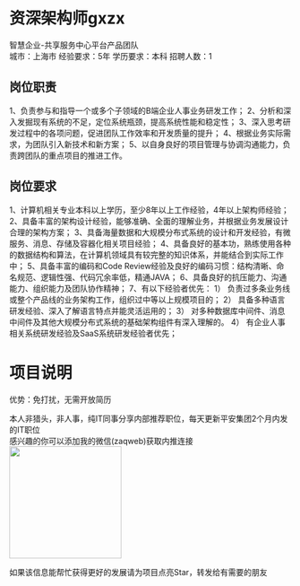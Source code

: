 # 资深架构师gxzx
智慧企业-共享服务中心平台产品团队  
城市：上海市 经验要求：5年 学历要求：本科  招聘人数：1

## 岗位职责
1、负责参与和指导一个或多个子领域的B端企业人事业务研发工作；
 2、分析和深入发掘现有系统的不足，定位系统瓶颈，提高系统性能和稳定性；
 3、深入思考研发过程中的各项问题，促进团队工作效率和开发质量的提升；
 4、根据业务实际需求，为团队引入新技术和新方案；
 5、以自身良好的项目管理与协调沟通能力，负责跨团队的重点项目的推进工作。

## 岗位要求
1、计算机相关专业本科以上学历，至少8年以上工作经验，4年以上架构师经验；
 2、具备丰富的架构设计经验，能够准确、全面的理解业务，并根据业务发展设计合理的架构方案；
 3、具备海量数据和大规模分布式系统的设计和开发经验，有微服务、消息、存储及容器化相关项目经验；
 4、具备良好的基本功，熟练使用各种的数据结构和算法，在计算机领域具有较完整的知识体系，并能结合到实际工作中；
 5、具备丰富的编码和Code Review经验及良好的编码习惯：结构清晰、命名规范、逻辑性强、代码冗余率低，精通JAVA；
 6、具备良好的抗压能力、沟通能力、组织能力及团队协作精神；
 7、有以下经验者优先：
        1） 负责过多条业务线或整个产品线的业务架构工作，组织过中等以上规模项目的；
        2） 具备多种语言研发经验、深入了解语言特点并能灵活运用的；
        3） 对多种数据库中间件、消息中间件及其他大规模分布式系统的基础架构组件有深入理解的。
        4） 有企业人事相关系统研发经验及SaaS系统研发经验者优先；

# 项目说明

优势：免打扰，无需开放简历

本人非猎头，非人事，纯IT同事分享内部推荐职位，每天更新平安集团2个月内发的IT职位  
感兴趣的你可以添加我的微信(zaqweb)获取内推连接  
<img src="https://github.com/zaqweb/PA-IT-JOBS/blob/master/WechatICode.jpeg"  height="200" width="200">

如果该信息能帮忙获得更好的发展请为项目点亮Star，转发给有需要的朋友




